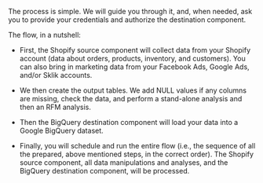 The process is simple. We will guide you through it, and, when needed, ask you to provide your credentials and authorize the destination component.

The flow, in a nutshell:

- First, the Shopify source component will collect data from your Shopify account (data about orders, products, inventory, and customers). You can also bring in marketing data from your Facebook Ads, Google Ads, and/or Sklik accounts.

- We then create the output tables. We add NULL values if any columns are missing, check the data, and perform a stand-alone analysis and then an RFM analysis. 

- Then the BigQuery destination component will load your data into a Google BigQuery dataset.

- Finally, you will schedule and run the entire flow (i.e., the sequence of all the prepared, above mentioned steps, in the correct order). The Shopify source component, all data manipulations and analyses, and the BigQuery destination component, will be processed.


